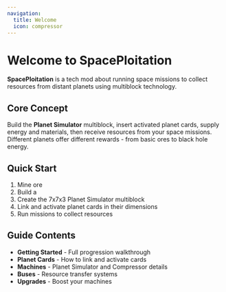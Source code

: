 ```yaml
---
navigation:
  title: Welcome
  icon: compressor
---
```


# Welcome to SpacePloitation

**SpacePloitation** is a tech mod about running space missions to collect resources from distant planets using multiblock technology.

## Core Concept

Build the **Planet Simulator** multiblock, insert activated planet cards, supply energy and materials, then receive resources from your space missions. Different planets offer different rewards - from basic ores to black hole energy.

## Quick Start

1. Mine <ItemLink id="spaceploitation:raw_tantalum" /> ore
2. Build a <ItemLink id="spaceploitation:compressor" />
3. Create the 7x7x3 Planet Simulator multiblock
4. Link and activate planet cards in their dimensions
5. Run missions to collect resources

## Guide Contents

- **Getting Started** - Full progression walkthrough
- **Planet Cards** - How to link and activate cards
- **Machines** - Planet Simulator and Compressor details
- **Buses** - Resource transfer systems
- **Upgrades** - Boost your machines
